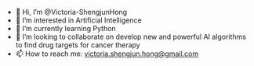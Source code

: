 - 👋 Hi, I’m @Victoria-ShengjunHong
- 👀 I’m interested in Artificial Intelligence
- 🌱 I’m currently learning Python
- 💞️ I’m looking to collaborate on develop new and powerful AI algorithms to find drug targets for cancer therapy
- 📫 How to reach me: victoria.shengjun.hong@gmail.com

<!---
Victoria-ShengjunHong/Victoria-ShengjunHong is a ✨ special ✨ repository because its `README.md` (this file) appears on your GitHub profile.
You can click the Preview link to take a look at your changes.
--->
